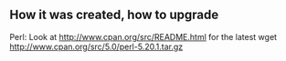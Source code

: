 


How it was created, how to upgrade
----------------------------------


Perl:
Look at http://www.cpan.org/src/README.html for the latest
wget http://www.cpan.org/src/5.0/perl-5.20.1.tar.gz
